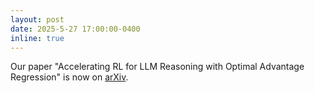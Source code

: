 ```yaml
---
layout: post
date: 2025-5-27 17:00:00-0400
inline: true
---
```


Our paper "Accelerating RL for LLM Reasoning with Optimal Advantage Regression" is now on [arXiv](https://arxiv.org/abs/2505.20686).